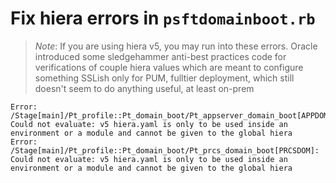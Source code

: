 # Fix hiera errors in `psftdomainboot.rb`

> _Note_:  If you are using hiera v5, you may run into these errors.  Oracle introduced some sledgehammer anti-best practices code for verifications of couple 
> hiera values which are meant to configure something SSLish only for PUM, fulltier deployment, which still doesn't seem to do anything useful, at least on-prem 

```
Error: /Stage[main]/Pt_profile::Pt_domain_boot/Pt_appserver_domain_boot[APPDOM]: Could not evaluate: v5 hiera.yaml is only to be used inside an environment or a module and cannot be given to the global hiera
Error: /Stage[main]/Pt_profile::Pt_domain_boot/Pt_prcs_domain_boot[PRCSDOM]: Could not evaluate: v5 hiera.yaml is only to be used inside an environment or a module and cannot be given to the global hiera
```